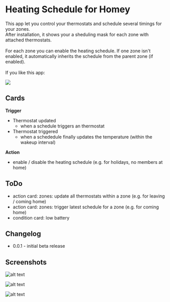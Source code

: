 # Heating Schedule for Homey
This app let you control your thermostats and schedule several timings for your zones.<br />
After installation, it shows your a sheduling mask for each zone with attached thermostats.<br />
<br />
For each zone you can enable the heating schedule. If one zone isn't enabled, it automatically inherits the schedule from the parent zone (if enabled).
<br />
<br />
If you like this app:

<a href="https://www.paypal.com/cgi-bin/webscr?cmd=_s-xclick&hosted_button_id=BZGYJY5M8KZ7N" target="_blank"><img src="https://www.paypal.com/en_US/i/btn/btn_donate_LG.gif" border="0" /></a>

## Cards
**Trigger**
* Thermostat updated
    * when a schedule triggers an thermostat
* Thermostat triggered
    * when a schededule finally updates the temperature (within the wakeup interval)

**Action**
* enable / disable the heating schedule (e.g. for holidays, no members at home)

## ToDo
* action card: zones: update all thermostats within a zone (e.g. for leaving / coming home)
* action card: zones: trigger latest schedule for a zone (e.g. for coming home)
* condition card: low battery

## Changelog
* 0.0.1 - initial beta release

## Screenshots
![alt text](https://raw.githubusercontent.com/CodeKingLabs/de.codeking.heatingschedule/master/assets/examples/settings.jpg "Settings")

![alt text](https://raw.githubusercontent.com/CodeKingLabs/de.codeking.heatingschedule/master/assets/examples/flow1.jpg "Flow 1")

![alt text](https://raw.githubusercontent.com/CodeKingLabs/de.codeking.heatingschedule/master/assets/examples/flow2.jpg "Flow 2")